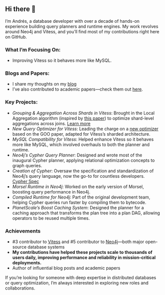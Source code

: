 ## Hi there 👋

I’m Andrés, a database developer with over a decade of hands-on experience building query planners and runtime engines. My work revolves around Neo4j and Vitess, and you’ll find most of my contributions right here on GitHub.

### What I’m Focusing On:
 - Improving Vitess so it behaves more like MySQL.

### Blogs and Papers:
- I share my thoughts on my [blog](http://systay.github.io/)
- I’ve also contributed to academic papers—check them out [here](https://scholar.google.com/citations?user=ZA9AZq4AAAAJ&hl=en&citsig=AMD79opH4qlRfuM1_GJiZiiZ4PJ1BKviWQ).


### Key Projects:
 - *Grouping & Aggregation Across Shards in Vitess*: Brought in the Local Aggregation algorithm (inspired by [this paper](https://dl.acm.org/doi/abs/10.1145/376284.375748)) to optimize shard-level aggregations across joins. [Learn more](https://planetscale.com/blog/grouping-and-aggregations-on-vitess)
 - *New Query Optimizer for Vitess*: Leading the charge on a [new optimizer](https://github.com/vitessio/vitess/issues/7280) based on the GOO paper, adapted for Vitess’s sharded architecture.
 - *MySQL Compatibility for Vitess*: Helped enhance Vitess so it behaves more like MySQL, which involved overhauls to both the planner and runtime.
 - *Neo4j’s Cypher Query Planner*: Designed and wrote most of the inaugural Cypher planner, applying relational optimization concepts to graph queries.
 - *Creation of Cypher*: Oversaw the specification and standardization of Neo4j’s query language, now the go-to for countless developers. [Cypher Spec](https://github.com/opencypher/openCypher)
 - *Morsel Runtime in Neo4j*: Worked on the early version of Morsel, boosting query performance in Neo4j.
 - *Compiled Runtime for Neo4j*: Part of the original development team, helping Cypher queries run faster by compiling them to bytecode.
 - *PlanetScale’s Boost Caching System*: Designed the planner for a caching approach that transforms the plan tree into a plan DAG, allowing operators to be reused multiple times.

### Achievements
- #3 contributor to [Vitess](https://github.com/vitessio/vitess/graphs/contributors) and #5 contributor to [Neo4j](https://github.com/neo4j/neo4j/graphs/contributors)—both major open-source database systems
- **My contributions have helped these projects scale to thousands of users daily, improving performance and reliability in mission-critical deployments.**
- Author of influential blog posts and academic papers

If you’re looking for someone with deep expertise in distributed databases or query optimization, I’m always interested in exploring new roles and collaborations.
